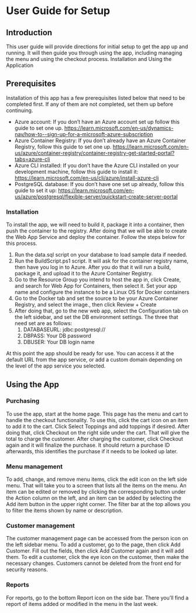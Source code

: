 # User Guide for Setup

## Introduction

This user guide will provide directions for initial setup to get the app up and running. It will then guide you through using the app, including managing the menu and using the checkout process.
Installation and Using the Application

## Prerequisites

Installation of this app has a few prerequisites listed below that need to be completed first. If any of them are not completed, set them up before continuing.
* Azure account: If you don’t have an Azure account set up follow this guide to set one up. https://learn.microsoft.com/en-us/dynamics-nav/how-to--sign-up-for-a-microsoft-azure-subscription
* Azure Container Registry: If you don’t already have an Azure Container Registry, follow this guide to set one up. https://learn.microsoft.com/en-us/azure/container-registry/container-registry-get-started-portal?tabs=azure-cli
* Azure CLI installed: If you don’t have the Azure CLI installed on your development machine, follow this guide to install it: https://learn.microsoft.com/en-us/cli/azure/install-azure-cli
* PostgreSQL database: If you don’t have one set up already, follow this guide to set it up: https://learn.microsoft.com/en-us/azure/postgresql/flexible-server/quickstart-create-server-portal

### Installation

To install the app, we will need to build it, package it into a container, then push the container to the registry. After doing that we will be able to create the Web App Service and deploy the container. Follow the steps below for this process.
1. Run the data.sql script on your database to load sample data if needed.
2. Run the BuildScript.ps1 script. It will ask for the container registry name, then have you log in to Azure. After you do that it will run a build, package it, and upload it to the Azure Container Registry.
3. Go to the Resource Group you intend to host the app in, click Create, and search for Web App for Containers, then select it. Set your app name and configure the instance to be a Linux OS for Docker containers
4. Go to the Docker tab and set the source to be your Azure Container Registry, and select the image., then click Review + Create
5. After doing that, go to the new web app, select the Configuration tab on the left sidebar, and set the DB environment settings. The three that need set are as follows:
    1.	DATABASEURL: jdbc:postgresql://<your db address>
    2.	DBPASS: Your DB password
    3.	DBUSER: Your DB login name

At this point the app should be ready for use. You can access it at the default URL from the app service, or add a custom domain depending on the level of the app service you selected.

## Using the App

### Purchasing

To use the app, start at the home page. This page has the menu and cart to handle the checkout functionality. To use this, click the cart icon on an item to add it to the cart. Click Select Toppings and add toppings if desired. After doing that, click Checkout on the right side under the cart. That will give the total to charge the customer. After charging the customer, click Checkout again and it will finalize the purchase. It should return a purchase ID afterwards, this identifies the purchase if it needs to be looked up later.

###  Menu management

To add, change, and remove menu items, click the edit icon on the left side menu. That will take you to a screen that lists all the items on the menu. An item can be edited or removed by clicking the corresponding button under the Action column on the left, and an item can be added by selecting the Add item button in the upper right corner. The filter bar at the top allows you to filter the items shown by name or description.

### Customer management

The customer management page can be accessed from the person icon on the left sidebar menu. To add a customer, go to the page, then click Add Customer. Fill out the fields, then click Add Customer again and it will add them. To edit a customer, click the eye icon on the customer, then make the necessary changes. Customers cannot be deleted from the front end for security reasons.

### Reports

For reports, go to the bottom Report icon on the side bar. There you’ll find a report of items added or modified in the menu in the last week.

